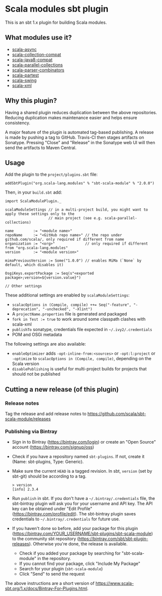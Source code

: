 # Scala modules sbt plugin

This is an sbt 1.x plugin for building Scala modules.

## What modules use it?

* [scala-async](https://github.com/scala/scala-async)
* [scala-collection-compat](https://github.com/scala/scala-collection-compat)
* [scala-java8-compat](https://github.com/scala/scala-java8-compat)
* [scala-parallel-collections](https://github.com/scala/scala-parallel-collections)
* [scala-parser-combinators](https://github.com/scala/scala-parser-combinators)
* [scala-partest](https://github.com/scala/scala-partest)
* [scala-swing](https://github.com/scala/scala-swing)
* [scala-xml](https://github.com/scala/scala-xml)

## Why this plugin?

Having a shared plugin reduces duplication between the above
repositories.  Reducing duplication makes maintenance easier and
helps ensure consistency.

A major feature of the plugin is automated tag-based publishing.  A
release is made by pushing a tag to GitHub.  Travis-CI then stages
artifacts on Sonatype.  Pressing "Close" and "Release" in the Sonatype
web UI will then send the artifacts to Maven Central.

## Usage

Add the plugin to the `project/plugins.sbt` file:

```
addSbtPlugin("org.scala-lang.modules" % "sbt-scala-module" % "2.0.0")
```

Then, in your `build.sbt` add:

```
import ScalaModulePlugin._

scalaModuleSettings // in a multi-project build, you might want to apply these settings only to the
                    // main project (see e.g. scala-parallel-collections)

name         := "<module name>"
repoName     := "<GitHub repo name>" // the repo under github.com/scala/, only required if different from name
organization := "<org>"              // only required if different from "org.scala-lang.modules"
version      := "<module version>"

mimaPreviousVersion := Some("1.0.0") // enables MiMa (`None` by default, which disables it)

OsgiKeys.exportPackage := Seq(s"<exported package>;version=${version.value}")

// Other settings
```

These additional settings are enabled by `scalaModuleSettings`:
  - `scalacOptions in (Compile, compile) ++= Seq("-feature", "-deprecation", "-unchecked", "-Xlint")`
  - A `projectName.properties` file is generated and packaged
  - `fork in Test := true` to work around some classpath clashes with scala-xml
  - `publishTo` sonatype, credentials file expected in `~/.ivy2/.credentials`
  - POM and OSGi metadata

The following settings are also available:
  - `enableOptimizer` adds `-opt-inline-from:<sources>` or `-opt:l:project` or `-optimize` to `scalacOptions in (Compile, compile)`,
    depending on the Scala version
  - `disablePublishing` is useful for multi-project builds for projects that should not be published

## Cutting a new release (of this plugin)

### Release notes

Tag the release and add release notes to https://github.com/scala/sbt-scala-module/releases

### Publishing via Bintray

- Sign in to Bintray (https://bintray.com/login) or create an "Open Source" account (https://bintray.com/signup/oss)
- Check if you have a repository named `sbt-plugins`. If not, create it (Name: sbt-plugins, Type: Generic).
- Make sure the current `HEAD` is a tagged revision. In sbt, `version` (set by sbt-git) should be according to a tag.

      > version
      [info] 2.3.4

- Run `publish` in sbt. If you don't have a `~/.bintray/.credentials` file, the sbt-bintray plugin will ask you for your
  username and API key. The API key can be obtained under "Edit Profile" (https://bintray.com/profile/edit). The sbt-bintray
  plugin saves credentials to `~/.bintray/.credentials` for future use.
- If you haven't done so before, add your package for this plugin (https://bintray.com/YOUR_USERNAME/sbt-plugins/sbt-scala-module)
  to the community sbt repository (https://bintray.com/sbt/sbt-plugin-releases). Otherwise you're done, the release is available.
  - Check if you added your package by searching for "sbt-scala-module" in the repository.
  - If you cannot find your package, click "Include My Package"
  - Search for your plugin (`sbt-scala-module`)
  - Click "Send" to send the request

The above instructions are a short version of https://www.scala-sbt.org/1.x/docs/Bintray-For-Plugins.html.
